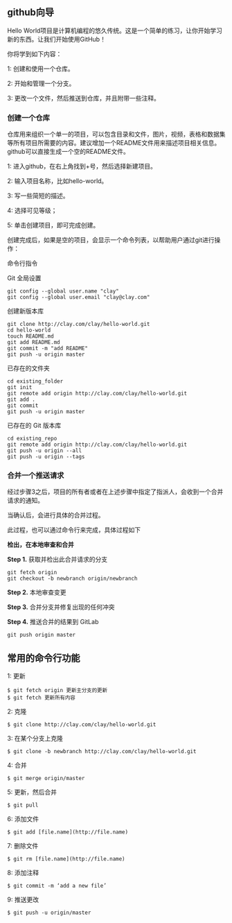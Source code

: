 ##  github向导

Hello World项目是计算机编程的悠久传统。这是一个简单的练习，让你开始学习新的东西。让我们开始使用GitHub！

你将学到如下内容：

1: 创建和使用一个仓库。

2: 开始和管理一个分支。

3: 更改一个文件，然后推送到仓库，并且附带一些注释。

### 创建一个仓库

仓库用来组织一个单一的项目，可以包含目录和文件，图片，视频，表格和数据集等所有项目所需要的内容。建议增加一个README文件用来描述项目相关信息。github可以直接生成一个空的README文件。

1: 进入github，在右上角找到+号，然后选择新建项目。

2: 输入项目名称，比如hello-world。

3: 写一些简短的描述。 

4: 选择可见等级；

5: 单击创建项目，即可完成创建。

创建完成后，如果是空的项目，会显示一个命令列表，以帮助用户通过git进行操作：

命令行指令

Git 全局设置

```
git config --global user.name "clay"
git config --global user.email "clay@clay.com"
```

创建新版本库

```
git clone http://clay.com/clay/hello-world.git
cd hello-world
touch README.md
git add README.md
git commit -m "add README"
git push -u origin master
```

已存在的文件夹

```
cd existing_folder
git init
git remote add origin http://clay.com/clay/hello-world.git
git add .
git commit
git push -u origin master
```

已存在的 Git 版本库

```
cd existing_repo
git remote add origin http://clay.com/clay/hello-world.git
git push -u origin --all
git push -u origin --tags
```



### 合并一个推送请求

经过步骤3之后，项目的所有者或者在上述步骤中指定了指派人，会收到一个合并请求的通知。

当确认后，会进行具体的合并过程。

此过程，也可以通过命令行来完成，具体过程如下

**检出，在本地审查和合并**

**Step 1.** 获取并检出此合并请求的分支

```
git fetch origin
git checkout -b newbranch origin/newbranch
```

**Step 2.** 本地审查变更

**Step 3.** 合并分支并修复出现的任何冲突

**Step 4.** 推送合并的结果到 GitLab

```
git push origin master
```

## 常用的命令行功能

1: 更新

```
$ git fetch origin 更新主分支的更新
$ git fetch 更新所有内容
```

2: 克隆

```
$ git clone http://clay.com/clay/hello-world.git
```

3: 在某个分支上克隆

```
$ git clone -b newbranch http://clay.com/clay/hello-world.git
```

4: 合并

`$ git merge origin/master`

5: 更新，然后合并

`$ git pull`

6: 添加文件

`$ git add [file.name](http://file.name)`

7: 删除文件

`$ git rm [file.name](http://file.name)`

8: 添加注释

`$ git commit -m ‘add a new file’`

9: 推送更改

`$ git push -u origin/master`